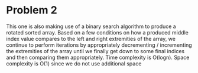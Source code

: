 # Problem 2

This one is also making use of a binary search algorithm
to produce a rotated sorted array.
Based on a few conditions on how a produced middle index value
compares to the left and right extremities of the array,
we continue to perform iterations by appropriately
decrementing / incrementing the extremities of the array
until we finally get down to some final indices and
then comparing them appropriately.
Time complexity is O(logn). Space complexity is O(1) since we do not use additional space
